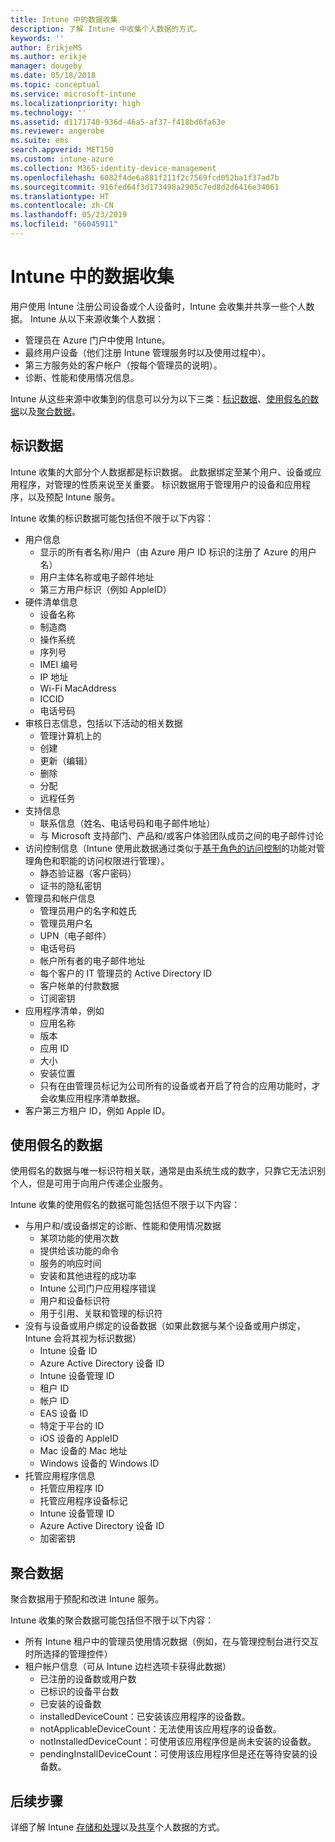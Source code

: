```yaml
---
title: Intune 中的数据收集
description: 了解 Intune 中收集个人数据的方式。
keywords: ''
author: ErikjeMS
ms.author: erikje
manager: dougeby
ms.date: 05/18/2018
ms.topic: conceptual
ms.service: microsoft-intune
ms.localizationpriority: high
ms.technology: ''
ms.assetid: d1171740-936d-46a5-af37-f418bd6fa63e
ms.reviewer: angerobe
ms.suite: ems
search.appverid: MET150
ms.custom: intune-azure
ms.collection: M365-identity-device-management
ms.openlocfilehash: 6082f4de6a881f211f2c7569fcd052ba1f37ad7b
ms.sourcegitcommit: 916fed64f3d173498a2905c7ed8d2d6416e34061
ms.translationtype: HT
ms.contentlocale: zh-CN
ms.lasthandoff: 05/23/2019
ms.locfileid: "66045911"
---
```

# <a name="data-collection-in-intune"></a>Intune 中的数据收集

用户使用 Intune 注册公司设备或个人设备时，Intune 会收集并共享一些个人数据。 Intune 从以下来源收集个人数据：

- 管理员在 Azure 门户中使用 Intune。
- 最终用户设备（他们注册 Intune 管理服务时以及使用过程中）。
- 第三方服务处的客户帐户（按每个管理员的说明）。
- 诊断、性能和使用情况信息。

Intune 从这些来源中收集到的信息可以分为以下三类：[标识数据](#identified-data)、[使用假名的数据](#pseudonymized-data)以及[聚合数据](#aggregated-data)。

## <a name="identified-data"></a>标识数据

Intune 收集的大部分个人数据都是标识数据。 此数据绑定至某个用户、设备或应用程序，对管理的性质来说至关重要。 标识数据用于管理用户的设备和应用程序，以及预配 Intune 服务。

Intune 收集的标识数据可能包括但不限于以下内容： 

- 用户信息
    - 显示的所有者名称/用户（由 Azure 用户 ID 标识的注册了 Azure 的用户名）
    - 用户主体名称或电子邮件地址
    - 第三方用户标识（例如 AppleID）
- 硬件清单信息
    - 设备名称
    - 制造商
    - 操作系统
    - 序列号
    - IMEI 编号
    - IP 地址
    - Wi-Fi MacAddress
    - ICCID
    - 电话号码
- 审核日志信息，包括以下活动的相关数据
    - 管理计算机上的
    - 创建
    - 更新（编辑）
    - 删除
    - 分配
    - 远程任务
- 支持信息
    - 联系信息（姓名、电话号码和电子邮件地址）
    - 与 Microsoft 支持部门、产品和/或客户体验团队成员之间的电子邮件讨论
- 访问控制信息（Intune 使用此数据通过类似于[基于角色的访问控制](role-based-access-control.md)的功能对管理角色和职能的访问权限进行管理）。
    - 静态验证器（客户密码）
    - 证书的隐私密钥 
- 管理员和帐户信息
    - 管理员用户的名字和姓氏
    - 管理员用户名
    - UPN（电子邮件）
    - 电话号码
    - 帐户所有者的电子邮件地址
    - 每个客户的 IT 管理员的 Active Directory ID
    - 客户帐单的付款数据
    - 订阅密钥
- 应用程序清单，例如
    - 应用名称
    - 版本
    - 应用 ID
    - 大小
    - 安装位置
    - 只有在由管理员标记为公司所有的设备或者开启了符合的应用功能时，才会收集应用程序清单数据。  
- 客户第三方租户 ID，例如 Apple ID。 

## <a name="pseudonymized-data"></a>使用假名的数据

使用假名的数据与唯一标识符相关联，通常是由系统生成的数字，只靠它无法识别个人，但是可用于向用户传递企业服务。 

Intune 收集的使用假名的数据可能包括但不限于以下内容： 

- 与用户和/或设备绑定的诊断、性能和使用情况数据
    - 某项功能的使用次数
    - 提供给该功能的命令
    - 服务的响应时间
    - 安装和其他进程的成功率
    - Intune 公司门户应用程序错误
    - 用户和设备标识符
    - 用于引用、关联和管理的标识符 
- 没有与设备或用户绑定的设备数据（如果此数据与某个设备或用户绑定，Intune 会将其视为标识数据）
    - Intune 设备 ID
    - Azure Active Directory 设备 ID
    - Intune 设备管理 ID
    - 租户 ID
    - 帐户 ID
    - EAS 设备 ID
    - 特定于平台的 ID
    - iOS 设备的 AppleID
    - Mac 设备的 Mac 地址
    - Windows 设备的 Windows ID
- 托管应用程序信息
    - 托管应用程序 ID
    - 托管应用程序设备标记
    - Intune 设备管理 ID
    - Azure Active Directory 设备 ID
    - 加密密钥

## <a name="aggregated-data"></a>聚合数据

聚合数据用于预配和改进 Intune 服务。 

Intune 收集的聚合数据可能包括但不限于以下内容： 

- 所有 Intune 租户中的管理员使用情况数据（例如，在与管理控制台进行交互时所选择的管理控件）
- 租户帐户信息（可从 Intune 边栏选项卡获得此数据）
    - 已注册的设备数或用户数
    - 已标识的设备平台数  
    - 已安装的设备数
    - installedDeviceCount：已安装该应用程序的设备数。
    - notApplicableDeviceCount：无法使用该应用程序的设备数。
    - notInstalledDeviceCount：可使用该应用程序但是尚未安装的设备数。
    - pendingInstallDeviceCount：可使用该应用程序但是还在等待安装的设备数。
    
## <a name="next-steps"></a>后续步骤

详细了解 Intune [存储和处理](privacy-data-store-process.md)以及[共享](privacy-data-secure-share.md)个人数据的方式。 
